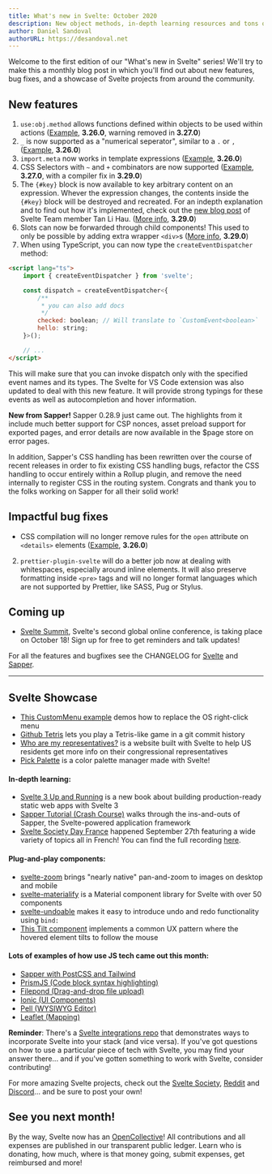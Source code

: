 ```yaml
---
title: What's new in Svelte: October 2020
description: New object methods, in-depth learning resources and tons of integration examples!
author: Daniel Sandoval
authorURL: https://desandoval.net
---
```


Welcome to the first edition of our "What's new in Svelte" series! We'll try to make this a monthly blog post in which you'll find out about new features, bug fixes, and a showcase of Svelte projects from around the community.

## New features
1. `use:obj.method` allows functions defined within objects to be used within actions ([Example](https://svelte.dev/repl/c305722adb4a4545b27b198ea8ff9bde?version=3.27.0), **3.26.0**, warning removed in **3.27.0**)
2. `_` is now supported as a "numerical seperator", similar to a `.` or `,` ([Example](https://svelte.dev/repl/844c39e91d1248649fe54af839fab570?version=3.26.0), **3.26.0**)
3. `import.meta` now works in template expressions ([Example](https://svelte.dev/repl/9630de41957a4c80a4fce264360a6bc7?version=3.26.0), **3.26.0**)
4. CSS Selectors with `~` and `+` combinators are now supported ([Example](https://svelte.dev/repl/91ad9257d2d1430185a504a18cc60172?version=3.29.0), **3.27.0**, with a compiler fix in **3.29.0**)
5. The `{#key}` block is now available to key arbitrary content on an expression. Whever the expression changes, the contents inside the `{#key}` block will be destroyed and recreated. For an indepth explanation and to find out how it's implemented, check out the [new blog post](https://lihautan.com/contributing-to-svelte-implement-key-block/) of Svelte Team member Tan Li Hau. ([More info](https://github.com/sveltejs/svelte/issues/1469), **3.29.0**)
6. Slots can now be forwarded through child components! This used to only be possible by adding extra wrapper `<div>`s ([More info](https://github.com/sveltejs/svelte/issues/2079), **3.29.0**)
7. When using TypeScript, you can now type the `createEventDispatcher` method:
```html
<script lang="ts">
    import { createEventDispatcher } from 'svelte';

    const dispatch = createEventDispatcher<{
        /**
         * you can also add docs
         */
        checked: boolean; // Will translate to `CustomEvent<boolean>`
        hello: string;
    }>();

    // ...
</script>
```
This will make sure that you can invoke dispatch only with the specified event names and its types. The Svelte for VS Code extension was also updated to deal with this new feature. It will provide strong typings for these events as well as autocompletion and hover information.

**New from Sapper!**
Sapper 0.28.9 just came out. The highlights from it include much better support for CSP nonces, asset preload support for exported pages, and error details are now available in the $page store on error pages.

In addition, Sapper's CSS handling has been rewritten over the course of recent releases in order to fix existing CSS handling bugs, refactor the CSS handling to occur entirely within a Rollup plugin, and remove the need internally to register CSS in the routing system. Congrats and thank you to the folks working on Sapper for all their solid work!


## Impactful bug fixes
- CSS compilation will no longer remove rules for the `open` attribute on `<details>` elements ([Example](https://svelte.dev/repl/ab4c0c177d1f4fab92f46eb8539cea9a?version=3.26.0), **3.26.0**)
2. `prettier-plugin-svelte` will do a better job now at dealing with whitespaces, especially around inline elements. It will also preserve formatting inside `<pre>` tags and will no longer format languages which are not supported by Prettier, like SASS, Pug or Stylus.


## Coming up
- [Svelte Summit](https://sveltesummit.com/), Svelte's second global online conference, is taking place on October 18! Sign up for free to get reminders and talk updates!

For all the features and bugfixes see the CHANGELOG for [Svelte](https://github.com/sveltejs/svelte/blob/master/CHANGELOG.md) and [Sapper](https://github.com/sveltejs/sapper/blob/master/CHANGELOG.md).


---

## Svelte Showcase
- [This CustomMenu example](https://svelte.dev/repl/3a33725c3adb4f57b46b597f9dade0c1?version=3.25.0) demos how to replace the OS right-click menu
- [Github Tetris](https://svelte.dev/repl/cc1eaa7c66964fedb5e70e3ecbbaa0e1?version=3.25.1) lets you play a Tetris-like game in a git commit history
- [Who are my representatives?](https://whoaremyrepresentatives.us/) is a website built with Svelte to help US residents get more info on their congressional representatives
- [Pick Palette](https://github.com/bluwy/pick-palette) is a color palette manager made with Svelte!

#### In-depth learning:
- [Svelte 3 Up and Running](https://www.amazon.com/dp/B08D6T6BKS/ref=cm_sw_r_tw_dp_x_OQMtFb3GPQCB2) is a new book about building production-ready static web apps with Svelte 3
- [Sapper Tutorial (Crash Course)](https://www.youtube.com/playlist?list=PL4cUxeGkcC9gdr4Qhx83gBBcID-KMe-PQ) walks through the ins-and-outs of Sapper, the Svelte-powered application framework
- [Svelte Society Day France](https://france.sveltesociety.dev/) happened September 27th featuring a wide variety of topics all in French! You can find the full recording [here](https://www.youtube.com/watch?v=aS1TQ155JK4).

#### Plug-and-play components:
- [svelte-zoom](https://github.com/vaheqelyan/svelte-zoom) brings "nearly native" pan-and-zoom to images on desktop and mobile
- [svelte-materialify](https://github.com/TheComputerM/svelte-materialify) is a Material component library for Svelte with over 50 components
- [svelte-undoable](https://github.com/macfja/svelte-undoable) makes it easy to introduce undo and redo functionality using `bind:`
- [This Tilt component](https://svelte.dev/repl/7b23ad9d2693424482cd411b0378b55b?version=3.24.1) implements a common UX pattern where the hovered element tilts to follow the mouse

#### Lots of examples of how use JS tech came out this month:
  - [Sapper with PostCSS and Tailwind](https://codechips.me/sapper-with-postcss-and-tailwind/)
  - [PrismJS (Code block syntax highlighting)](https://github.com/phptuts/Svelte-PrismJS)
  - [Filepond (Drag-and-drop file upload)](https://github.com/pqina/svelte-filepond)
  - [Ionic (UI Components)](https://github.com/Tommertom/svelte-ionic-app)
  - [Pell (WYSIWYG Editor)](https://github.com/Demonicious/svelte-pell/)
  - [Leaflet (Mapping)](https://github.com/anoram/leaflet-svelte)

**Reminder**: There's a [Svelte integrations repo](https://github.com/sveltejs/integrations) that demonstrates ways to incorporate Svelte into your stack (and vice versa). If you've got questions on how to use a particular piece of tech with Svelte, you may find your answer there... and if you've gotten something to work with Svelte, consider contributing!

For more amazing Svelte projects, check out the [Svelte Society](https://sveltesociety.dev/), [Reddit](https://www.reddit.com/r/sveltejs/) and [Discord](https://discord.com/invite/yy75DKs)… and be sure to post your own!

## See you next month!

By the way, Svelte now has an [OpenCollective](https://opencollective.com/svelte)! All contributions and all expenses are published in our transparent public ledger. Learn who is donating, how much, where is that money going, submit expenses, get reimbursed and more!
